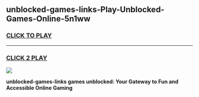 
## unblocked-games-links-Play-Unblocked-Games-Online-5n1ww
<h3>
<a href="https://premium76.site?title=unblocked-games-links&ref=24A">CLICK TO PLAY</a></h3>
<hr>

<h3>
<a href="https://premium76.site?title=unblocked-games-links&ref=24A">CLICK 2 PLAY</a>
  
</h3>

<a href="https://premium76.site?title=unblocked-games-links&ref=24A"><img src="https://clearcache.store/games.png"></a>


**unblocked-games-links games unblocked: Your Gateway to Fun and Accessible Online Gaming**
